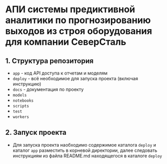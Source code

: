 # АПИ системы предиктивной аналитики по прогнозированию выходов из строя оборудования для компании СеверСталь

## 1. Структура репозитория
 - `app` - код API доступа к отчетам и моделям
 - `deploy` - всё необходимое для запуска проекта (включая инструкцию)
 - `docs` - документация по проекту
 - `models`
 - `notebooks`
 - `scripts`
 - `test` 
 - `workers`
 
## 2. Запуск проекта
 - Для запуска проекта наобходимо содержимое каталога `deploy` и каталог `app` разместить в корневой директории,
 далее следовать инструкциям из файла README.md находящегося в каталоге `deploy`